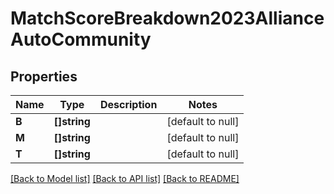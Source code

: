 # MatchScoreBreakdown2023AllianceAutoCommunity

## Properties
Name | Type | Description | Notes
------------ | ------------- | ------------- | -------------
**B** | **[]string** |  | [default to null]
**M** | **[]string** |  | [default to null]
**T** | **[]string** |  | [default to null]

[[Back to Model list]](../README.md#documentation-for-models) [[Back to API list]](../README.md#documentation-for-api-endpoints) [[Back to README]](../README.md)

